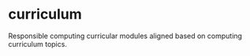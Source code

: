 # curriculum
Responsible computing curricular modules aligned based on computing curriculum topics.
